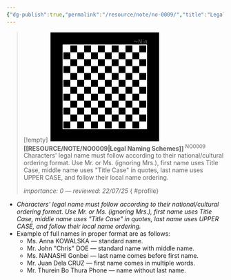```yaml
---
{"dg-publish":true,"permalink":"/resource/note/no-0009/","title":"Legal Naming Schemes","tags":["-note"]}
---
```


>[!empty]
> ![RESOURCE/ASSET/OTHER/PlaceholderIcon.png|icon](/img/user/RESOURCE/ASSET/OTHER/PlaceholderIcon.png) <b class="title">[[RESOURCE/NOTE/NO0009\|Legal Naming Schemes]]</b> <sup class="title">NO0009</sup> <b> </b>
> Characters' legal name must follow according to their national/cultural ordering format. Use Mr. or Ms. (ignoring Mrs.), first name uses Title Case, middle name uses "Title Case" in quotes, last name uses UPPER CASE, and follow their local name ordering.
> 
> <i class="small">importance: 0 — reviewed: 22/07/25</i>
{ #profile}


- *Characters' legal name must follow according to their national/cultural ordering format. Use Mr. or Ms. (ignoring Mrs.), first name uses Title Case, middle name uses "Title Case" in quotes, last name uses UPPER CASE, and follow their local name ordering.*
- Example of full names in proper format are as follows:
	- Ms. Anna KOWALSKA — standard name.
	- Mr. John "Chris" DOE — standard name with middle name.
	- Ms. NANASHI Gonbei — last name comes before first name.
	- Mr. Juan Dela CRUZ — first name comes in multiple words.
	- Mr. Thurein Bo Thura Phone — name without last name.